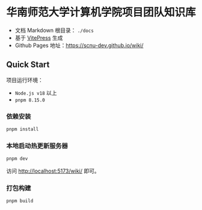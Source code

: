 # 华南师范大学计算机学院项目团队知识库

- 文档 Markdown 根目录： `./docs`
- 基于 [VitePress](https://vitepress.dev/zh/) 生成
- Github Pages 地址：https://scnu-dev.github.io/wiki/

## Quick Start

项目运行环境：

- `Node.js v18` 以上
- `pnpm 8.15.0`

### 依赖安装

```bash
pnpm install
```

### 本地启动热更新服务器

```bash
pnpm dev
```

访问 [http://localhost:5173/wiki/](http://localhost:5173/wiki/) 即可。

### 打包构建

```bash
pnpm build
```
